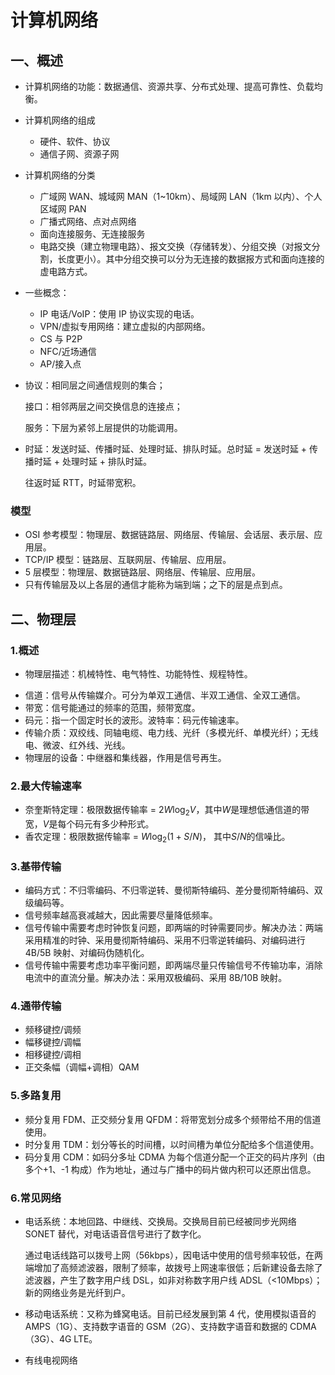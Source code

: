 # 计算机网络

## 一、概述

- 计算机网络的功能：数据通信、资源共享、分布式处理、提高可靠性、负载均衡。

- 计算机网络的组成

  - 硬件、软件、协议
  - 通信子网、资源子网

- 计算机网络的分类

  - 广域网 WAN、城域网 MAN（1~10km）、局域网 LAN（1km 以内）、个人区域网 PAN
  - 广播式网络、点对点网络
  - 面向连接服务、无连接服务
  - 电路交换（建立物理电路）、报文交换（存储转发）、分组交换（对报文分割，长度更小）。其中分组交换可以分为无连接的数据报方式和面向连接的虚电路方式。

- 一些概念：

  - IP 电话/VoIP：使用 IP 协议实现的电话。
  - VPN/虚拟专用网络：建立虚拟的内部网络。
  - CS 与 P2P
  - NFC/近场通信
  - AP/接入点

- 协议：相同层之间通信规则的集合；

  接口：相邻两层之间交换信息的连接点；

  服务：下层为紧邻上层提供的功能调用。

- 时延：发送时延、传播时延、处理时延、排队时延。总时延 = 发送时延 + 传播时延 + 处理时延 + 排队时延。

  往返时延 RTT，时延带宽积。

### 模型

- OSI 参考模型：物理层、数据链路层、网络层、传输层、会话层、表示层、应用层。
- TCP/IP 模型：链路层、互联网层、传输层、应用层。
- 5 层模型：物理层、数据链路层、网络层、传输层、应用层。
- 只有传输层及以上各层的通信才能称为端到端；之下的层是点到点。

## 二、物理层

### 1.概述

- 物理层描述：机械特性、电气特性、功能特性、规程特性。

* 信道：信号从传输媒介。可分为单双工通信、半双工通信、全双工通信。
* 带宽：信号能通过的频率的范围，频带宽度。
* 码元：指一个固定时长的波形。波特率：码元传输速率。
* 传输介质：双绞线、同轴电缆、电力线、光纤（多模光纤、单模光纤）；无线电、微波、红外线、光线。
* 物理层的设备：中继器和集线器，作用是信号再生。

### 2.最大传输速率

- 奈奎斯特定理：极限数据传输率 = $2W \log_2 V$，其中$W$是理想低通信道的带宽，$V$是每个码元有多少种形式。
- 香农定理：极限数据传输率 = $W \log_2 (1+S/N)$， 其中$S/N$的信噪比。

### 3.基带传输

- 编码方式：不归零编码、不归零逆转、曼彻斯特编码、差分曼彻斯特编码、双级编码等。
- 信号频率越高衰减越大，因此需要尽量降低频率。
- 信号传输中需要考虑时钟恢复问题，即两端的时钟需要同步。解决办法：两端采用精准的时钟、采用曼彻斯特编码、采用不归零逆转编码、对编码进行 4B/5B 映射、对编码伪随机化。
- 信号传输中需要考虑功率平衡问题，即两端尽量只传输信号不传输功率，消除电流中的直流分量。解决办法：采用双极编码、采用 8B/10B 映射。

### 4.通带传输

- 频移键控/调频
- 幅移键控/调幅
- 相移键控/调相
- 正交条幅（调幅+调相）QAM

### 5.多路复用

- 频分复用 FDM、正交频分复用 QFDM：将带宽划分成多个频带给不用的信道使用。
- 时分复用 TDM：划分等长的时间槽，以时间槽为单位分配给多个信道使用。
- 码分复用 CDM：如码分多址 CDMA 为每个信道分配一个正交的码片序列（由多个+1、-1 构成）作为地址，通过与广播中的码片做内积可以还原出信息。

### 6.常见网络

- 电话系统：本地回路、中继线、交换局。交换局目前已经被同步光网络 SONET 替代，对电话语音信号进行了数字化。

  通过电话线路可以拨号上网（56kbps），因电话中使用的信号频率较低，在两端增加了高频滤波器，限制了频率，故拨号上网速率很低；后新建设备去除了滤波器，产生了数字用户线 DSL，如非对称数字用户线 ADSL（<10Mbps）；新的网络业务是光纤到户。

- 移动电话系统：又称为蜂窝电话。目前已经发展到第 4 代，使用模拟语音的 AMPS（1G）、支持数字语音的 GSM（2G）、支持数字语音和数据的 CDMA（3G）、4G LTE。

- 有线电视网络
